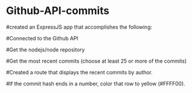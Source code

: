 # Github-API-commits

#created an ExpressJS app that accomplishes the following:

#Connected to the Github API

#Get the nodejs/node repository

#Get the most recent commits (choose at least 25 or more of the commits)

#Created a route that displays the recent commits by author.

#If the commit hash ends in a number, color that row to yellow (#FFFF00).
